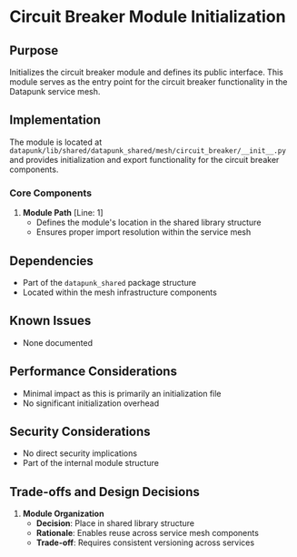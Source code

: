 # Circuit Breaker Module Initialization

## Purpose

Initializes the circuit breaker module and defines its public interface. This module serves as the entry point for the circuit breaker functionality in the Datapunk service mesh.

## Implementation

The module is located at `datapunk/lib/shared/datapunk_shared/mesh/circuit_breaker/__init__.py` and provides initialization and export functionality for the circuit breaker components.

### Core Components

1. **Module Path** [Line: 1]
   - Defines the module's location in the shared library structure
   - Ensures proper import resolution within the service mesh

## Dependencies

- Part of the `datapunk_shared` package structure
- Located within the mesh infrastructure components

## Known Issues

- None documented

## Performance Considerations

- Minimal impact as this is primarily an initialization file
- No significant initialization overhead

## Security Considerations

- No direct security implications
- Part of the internal module structure

## Trade-offs and Design Decisions

1. **Module Organization**
   - **Decision**: Place in shared library structure
   - **Rationale**: Enables reuse across service mesh components
   - **Trade-off**: Requires consistent versioning across services
